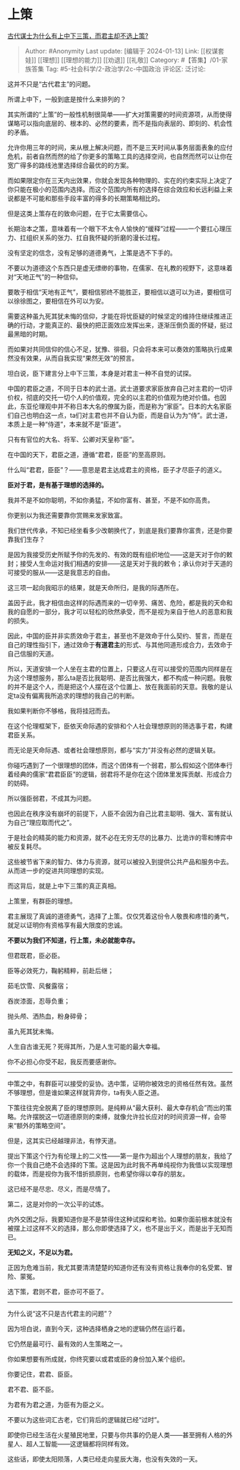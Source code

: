 # 上策
[古代谋士为什么有上中下三策，而君主却不选上策?](https://www.zhihu.com/question/441374666/answer/1728261790)

> Author: #Anonymity
> Last update: [编辑于 2024-01-13]
> Link: [[权谋套娃]] [[理想]] [[理想的能力]] [[劝退]] [[礼敬]]
> Category: #【答集】/01-家族答集
> Tag: #5-社会科学/2-政治学/2c-中国政治 
> 评论区:
> 泛讨论:

这并不只是“古代君主”的问题。

所谓上中下，一般到底是按什么来排列的？

其实所谓的“上策”的一般性机制很简单——扩大对策需要的时间资源项，从而使得谋略可以指向底层的、根本的、必然的要素，而不是指向表层的、即刻的、机会性的矛盾。

允许你用三年的时间，来从根上解决问题，而不是三天时间从事务层面表象的应付危机，前者自然而然的给了你更多的策略工具的选择空间，也自然而然可以让你在宽广得多的路线池里选择综合最优的的方案。

而如果限定你在三天内出效果，你就会发现各种物理的、实在的约束实际上决定了你只能在极小的范围内选择。而这个范围内所有的选择在综合效应和长远利益上来说都是不可能和那些手段丰富的得多的长期策略相比的。

但是这类上策存在的致命问题，在于它太需要信心。

长期治本之策，意味着有一个眼下不太令人愉快的“缓释”过程——一个要扛心理压力、扛组织关系的张力、扛自我怀疑的折磨的漫长过程。

没有坚定的信念，没有足够的道德勇气，上策是选不下手的。

不要以为道德这个东西只是虚无缥缈的事物，在儒家、在礼教的视野下，这意味着对“天地正气”的一种信仰。

要敢于相信“天地有正气”，要相信邪终不能胜正，要相信以退可以为进，要相信可以徐徐图之，要相信在外可以为安。

需要这种虽九死其犹未悔的信仰，才能在将忧臣疑的时候坚定的维持住继续推进正确的行动，才能真正的、最快的把正面效应发挥出来，逐渐压倒负面的怀疑，挺过最黑暗的时期。

而如果对共同信仰的信心不足，犹豫、徘徊，只会将本来可以奏效的策略执行成果然没有效果，从而自我实现“果然无效”的预言。

坦白说，臣下建言分上中下三策，本身是对君主一种不自觉的试探。

中国的君臣之道，不同于日本的武士道。武士道要求家臣放弃自己对主君的一切评价权，彻底的交托一切个人的价值观，完全的以主君的价值观为绝对价值。也因此，东亚伦理观中并不称日本大名的僚属为臣，而是称为“家臣”。日本的大名家臣们自己也明白这一点，ta们对主君也并不自认为臣，而是自认为为“侍”。武士道，本质上是一种“侍道”，本来就不是“臣道”。

只有有官位的大名、将军、公卿对天皇称“臣”。

在中国的天下，君臣之道，遵循“君君，臣臣”的至高原则。

什么叫“君君，臣臣”？——意思是君主达成君主的资格，臣子才尽臣子的道义。

**臣对于君，是有基于理想的选择的。**

我并不是不如你聪明，不如你勇猛，不如你富有、甚至，不是不如你高贵。

你更别以为我还需要靠你赏赐来发家致富。

我们世代传承，不知已经坐看多少改朝换代了，到底是我们要靠你富贵，还是你要靠我们生存？

是因为我接受历史所赋予你的先发的、有效的既有组织地位——这是天对于你的敕封；接受人生命运对我们相遇的安排——这是天对于我的敕令；承认你对于天道的可接受的服从——这是我意志的自由。

这三项一起向我昭示的结果，就是天命所归，是我的际遇所在。

盖因于此，我才相信由这样的际遇而来的一切辛劳、痛苦、危险，都是我的天命和我的自愿的一部分，我才可以轻松的欣然承受，而不是视为来自于他人的恶意和我的损失。

因此，中国的臣并非实质效命于君主，甚至也不是效命于什么契约、誓言，而是在自己的理性指引下，通过效命于**有道君主**的形式、与其他同道形成合力，去效命于自己信服的天道。

所以，天道安排一个人坐在主君的位置上，只要这人在可以接受的范围内同样是在为这个理想服务，那么ta是否比我聪明、是否比我强大，都不构成一种问题。我敬的并不是这个人，而是把这个人摆在这个位置上、放在我面前的天意。我敬的是认定ta没有偏离我所追求的理想的我自己的判断。

我如果判断你不够格，我将挂冠而去。

在这个伦理框架下，臣依天命际遇的安排和个人社会理想原则的筛选事于君，构建君臣关系。

而无论是天命际遇、或者社会理想原则，都与“实力”并没有必然的逻辑关联。

你碰巧遇到了一个很理想的团体，而这个团体有一个弱君，那么假如这个团体奉行着经典的儒家“君君臣臣”的逻辑，弱君将不是你在这个团体里发挥贡献、形成合力的妨碍。

所以强臣弱君，不成其为问题。

也因此在秩序没有崩坏的前提下，人臣不会因为自己比君主聪明、强大、富有就认为自己“理应取而代之”。

于是社会的精英的能力和资源，就不必在无穷无尽的比暴力、比诡诈的零和博弈中被反复耗尽。

这些被节省下来的智力、体力与资源，就可以被投入到提供公共产品和服务中去。从而进一步的促进共同理想的实现。

而这背后，就是上中下三策的真正真相。

上策里，有群臣的理想。

君主展现了真诚的道德勇气，选择了上策。仅仅凭着这份令人敬畏和疼惜的勇气，就足以证明你有资格享有最大限度的忠诚。

**不要以为我们不知道，行上策，未必就能幸存。**

但君既君，臣必臣。

臣等必效死力，鞠躬精粹，前赴后继；

茹毛饮雪、风餐露宿；

吞炭漆面，忍辱负重；

抛头颅、洒热血，粉身碎骨；

虽九死其犹未悔。

人生自古谁无死？死得其所，乃是人生可能的最大幸福。

你不必担心你受不起，我反而要感谢你。

---

中策之中，有群臣可以接受的妥协。选中策，证明你被效忠的资格任然有效。虽然不够理想，但是谁如果这样就背弃你，ta有失人臣之道。

下策往往完全脱离了臣的理想原则。是纯粹从“最大获利、最大幸存机会”而出的策略。允许摆脱这一切道德原则的束缚，就像允许拉长应对的时间资源一样，会带来“额外的策略空间”。

但是，这其实已经越理非法，有悖天道。

提出下策这个行为有伦理上的二义性——第一是作为超出个人理想的朋友，我给了你一个我自己绝不会选择的下策。这是因为此时我不再单纯视你为我借以实现理想的载体，而是视你为我不惜折损原则，也希望你得以幸存的朋友。

这已经不是尽忠、尽义，而是尽情了。

第二，这是对你的一次公平的试炼。

内外交困之际，我要知道你是不是禁得住这种试探和考验。如果你面前根本就没有被摆上过这样不义的选择，那么你即使选择了义，也不是出于义，而是出于无知而已。

**无知之义，不足以为君。**

正因为危难当前，我尤其要清清楚楚的知道你还有没有资格让我奉你的名受累、冒险、蒙冤。

选下策，君则不君，臣亦可不臣了。

---

为什么说“这不只是古代君主的问题”？

因为坦白说，直到今天，这种选择栖身之地的逻辑仍然在运行着。

它仍然是最可行、最有效的人生策略之一。

你如果想要有所成就，你终究要以或君或臣的身份加入某个组织。

你要记住，君君、臣臣。

君不君、臣不臣。

为君有为君之道，为臣有为臣之义。

不要以为这些词汇古老，它们背后的逻辑就已经“过时”。

即使你已经生活在火星殖民地里，只要与你共事的仍是人类——甚至拥有人格的外星人、超人工智能——这逻辑都将同样有效。

这些话，即使太阳陨落，人类已经走向星辰大海，也没有失效的一天。
